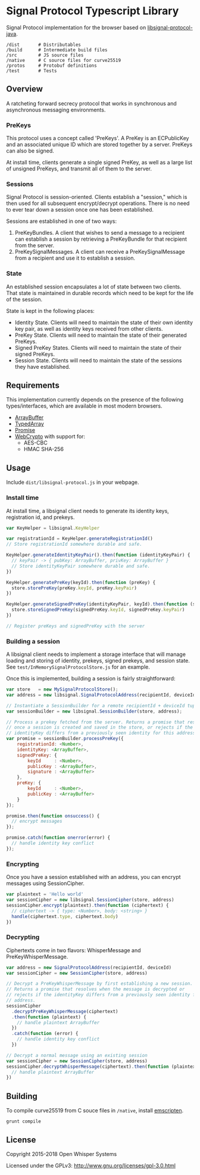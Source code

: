 # Signal Protocol Typescript Library

Signal Protocol implementation for the browser based on
[libsignal-protocol-java](https://github.com/signalapp/libsignal-protocol-java).

```
/dist       # Distributables
/build      # Intermediate build files
/src        # JS source files
/native     # C source files for curve25519
/protos     # Protobuf definitions
/test       # Tests
```

## Overview

A ratcheting forward secrecy protocol that works in synchronous and
asynchronous messaging environments.

### PreKeys

This protocol uses a concept called 'PreKeys'. A PreKey is an ECPublicKey and
an associated unique ID which are stored together by a server. PreKeys can also
be signed.

At install time, clients generate a single signed PreKey, as well as a large
list of unsigned PreKeys, and transmit all of them to the server.

### Sessions

Signal Protocol is session-oriented. Clients establish a "session," which is
then used for all subsequent encrypt/decrypt operations. There is no need to
ever tear down a session once one has been established.

Sessions are established in one of two ways:

1. PreKeyBundles. A client that wishes to send a message to a recipient can
   establish a session by retrieving a PreKeyBundle for that recipient from the
   server.
1. PreKeySignalMessages. A client can receive a PreKeySignalMessage from a
   recipient and use it to establish a session.

### State

An established session encapsulates a lot of state between two clients. That
state is maintained in durable records which need to be kept for the life of
the session.

State is kept in the following places:

- Identity State. Clients will need to maintain the state of their own identity
  key pair, as well as identity keys received from other clients.
- PreKey State. Clients will need to maintain the state of their generated
  PreKeys.
- Signed PreKey States. Clients will need to maintain the state of their signed
  PreKeys.
- Session State. Clients will need to maintain the state of the sessions they
  have established.

## Requirements

This implementation currently depends on the presence of the following
types/interfaces, which are available in most modern browsers.

- [ArrayBuffer](https://developer.mozilla.org/en-US/docs/Web/JavaScript/Reference/Global_Objects/ArrayBuffer)
- [TypedArray](https://developer.mozilla.org/en-US/docs/Web/JavaScript/Reference/Global_Objects/TypedArray)
- [Promise](https://developer.mozilla.org/en-US/docs/Web/JavaScript/Reference/Global_Objects/Promise)
- [WebCrypto](https://developer.mozilla.org/en-US/docs/Web/API/Crypto) with support for:
  - AES-CBC
  - HMAC SHA-256

## Usage

Include `dist/libsignal-protocol.js` in your webpage.

### Install time

At install time, a libsignal client needs to generate its identity keys,
registration id, and prekeys.

```js
var KeyHelper = libsignal.KeyHelper

var registrationId = KeyHelper.generateRegistrationId()
// Store registrationId somewhere durable and safe.

KeyHelper.generateIdentityKeyPair().then(function (identityKeyPair) {
  // keyPair -> { pubKey: ArrayBuffer, privKey: ArrayBuffer }
  // Store identityKeyPair somewhere durable and safe.
})

KeyHelper.generatePreKey(keyId).then(function (preKey) {
  store.storePreKey(preKey.keyId, preKey.keyPair)
})

KeyHelper.generateSignedPreKey(identityKeyPair, keyId).then(function (signedPreKey) {
  store.storeSignedPreKey(signedPreKey.keyId, signedPreKey.keyPair)
})

// Register preKeys and signedPreKey with the server
```

### Building a session

A libsignal client needs to implement a storage interface that will manage
loading and storing of identity, prekeys, signed prekeys, and session state.
See `test/InMemorySignalProtocolStore.js` for an example.

Once this is implemented, building a session is fairly straightforward:

```js
var store   = new MySignalProtocolStore();
var address = new libsignal.SignalProtocolAddress(recipientId, deviceId);

// Instantiate a SessionBuilder for a remote recipientId + deviceId tuple.
var sessionBuilder = new libsignal.SessionBuilder(store, address);

// Process a prekey fetched from the server. Returns a promise that resolves
// once a session is created and saved in the store, or rejects if the
// identityKey differs from a previously seen identity for this address.
var promise = sessionBuilder.processPreKey({
    registrationId: <Number>,
    identityKey: <ArrayBuffer>,
    signedPreKey: {
        keyId     : <Number>,
        publicKey : <ArrayBuffer>,
        signature : <ArrayBuffer>
    },
    preKey: {
        keyId     : <Number>,
        publicKey : <ArrayBuffer>
    }
});

promise.then(function onsuccess() {
  // encrypt messages
});

promise.catch(function onerror(error) {
  // handle identity key conflict
});
```

### Encrypting

Once you have a session established with an address, you can encrypt messages
using SessionCipher.

```js
var plaintext = 'Hello world'
var sessionCipher = new libsignal.SessionCipher(store, address)
sessionCipher.encrypt(plaintext).then(function (ciphertext) {
  // ciphertext -> { type: <Number>, body: <string> }
  handle(ciphertext.type, ciphertext.body)
})
```

### Decrypting

Ciphertexts come in two flavors: WhisperMessage and PreKeyWhisperMessage.

```js
var address = new SignalProtocolAddress(recipientId, deviceId)
var sessionCipher = new SessionCipher(store, address)

// Decrypt a PreKeyWhisperMessage by first establishing a new session.
// Returns a promise that resolves when the message is decrypted or
// rejects if the identityKey differs from a previously seen identity for this
// address.
sessionCipher
  .decryptPreKeyWhisperMessage(ciphertext)
  .then(function (plaintext) {
    // handle plaintext ArrayBuffer
  })
  .catch(function (error) {
    // handle identity key conflict
  })

// Decrypt a normal message using an existing session
var sessionCipher = new SessionCipher(store, address)
sessionCipher.decryptWhisperMessage(ciphertext).then(function (plaintext) {
  // handle plaintext ArrayBuffer
})
```

## Building

To compile curve25519 from C souce files in `/native`, install
[emscripten](https://kripken.github.io/emscripten-site/docs/getting_started/downloads.html).

```
grunt compile
```

## License

Copyright 2015-2018 Open Whisper Systems

Licensed under the GPLv3: http://www.gnu.org/licenses/gpl-3.0.html
